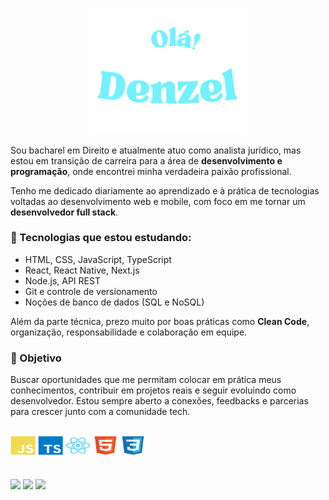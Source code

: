 <p align="center">
  <a><img margin="0" padding="0" width="50%" alt="Olá! Eu sou o Denzel" src="/assets/Design-sem-nome.png"/></a>
</p>
<p>
Sou bacharel em Direito e atualmente atuo como analista jurídico, mas estou em transição de carreira para a área de <strong>desenvolvimento e programação</strong>, onde encontrei minha verdadeira paixão profissional.
</p>
<p>
Tenho me dedicado diariamente ao aprendizado e à prática de tecnologias voltadas ao desenvolvimento web e mobile, com foco em me tornar um <strong>desenvolvedor full stack</strong>.
</p>
<h3>🚀 Tecnologias que estou estudando:</h3>
<ul>
  <li>HTML, CSS, JavaScript, TypeScript</li>
  <li>React, React Native, Next.js</li>
  <li>Node.js, API REST</li>
  <li>Git e controle de versionamento</li>
  <li>Noções de banco de dados (SQL e NoSQL)</li>
</ul>
<p>
Além da parte técnica, prezo muito por boas práticas como <strong>Clean Code</strong>, organização, responsabilidade e colaboração em equipe.
</p>
<h3>🎯 Objetivo</h3>
<p>
Buscar oportunidades que me permitam colocar em prática meus conhecimentos, contribuir em projetos reais e seguir evoluindo como desenvolvedor. Estou sempre aberto a conexões, feedbacks e parcerias para crescer junto com a comunidade tech.
</p>

<div style="display: inline_block"><br>
  <img align="center" alt="Js" height="30" width="40" src="https://raw.githubusercontent.com/devicons/devicon/master/icons/javascript/javascript-plain.svg">
  <img align="center" alt="Ts" height="30" width="40" src="https://raw.githubusercontent.com/devicons/devicon/master/icons/typescript/typescript-plain.svg">
  <img align="center" alt="React" height="30" width="40" src="https://raw.githubusercontent.com/devicons/devicon/master/icons/react/react-original.svg">
  <img align="center" alt="HTML" height="30" width="40" src="https://raw.githubusercontent.com/devicons/devicon/master/icons/html5/html5-original.svg">
  <img align="center" alt="CSS" height="30" width="40" src="https://raw.githubusercontent.com/devicons/devicon/master/icons/css3/css3-original.svg">
  <!-- <img align="center" alt="Python" height="30" width="40" src="https://raw.githubusercontent.com/devicons/devicon/master/icons/python/python-original.svg">-->
</div>

  #
 
<div>
  <a href="https://instagram.com/instadenzel" target="_blank"><img src="https://img.shields.io/badge/-Instagram-%23E4405F?style=for-the-badge&logo=instagram&logoColor=white" target="_blank"></a>
  <a href = "mailto:denzel.tognetti@gmail.com"><img src="https://img.shields.io/badge/-Gmail-%23333?style=for-the-badge&logo=gmail&logoColor=white" target="_blank"></a>
  <a href="https://www.linkedin.com/in/denzel-tognetti" target="_blank"><img src="https://img.shields.io/badge/-LinkedIn-%230077B5?style=for-the-badge&logo=linkedin&logoColor=white" target="_blank"></a> 
</div>
